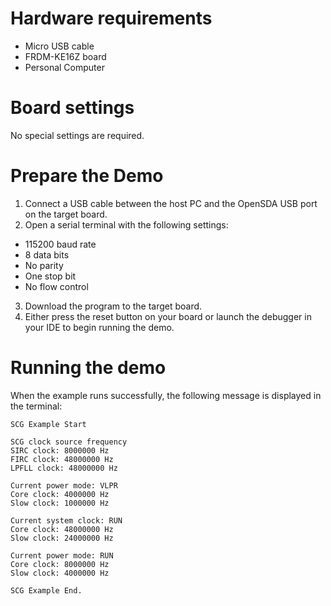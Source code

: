Hardware requirements
=====================
- Micro USB cable
- FRDM-KE16Z board
- Personal Computer

Board settings
==============
No special settings are required.

Prepare the Demo
================
1.  Connect a USB cable between the host PC and the OpenSDA USB port on the target board.
2.  Open a serial terminal with the following settings:
   - 115200 baud rate
   - 8 data bits
   - No parity
   - One stop bit
   - No flow control
3. Download the program to the target board.
4. Either press the reset button on your board or launch the debugger in your IDE to begin running the demo.

Running the demo
================
When the example runs successfully, the following message is displayed in the terminal:

~~~~~~~~~~~~~~~~~~~~~
SCG Example Start

SCG clock source frequency
SIRC clock: 8000000 Hz
FIRC clock: 48000000 Hz
LPFLL clock: 48000000 Hz

Current power mode: VLPR
Core clock: 4000000 Hz
Slow clock: 1000000 Hz

Current system clock: RUN
Core clock: 48000000 Hz
Slow clock: 24000000 Hz

Current power mode: RUN
Core clock: 8000000 Hz
Slow clock: 4000000 Hz

SCG Example End.
~~~~~~~~~~~~~~~~~~~~~
